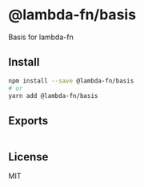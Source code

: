 # @lambda-fn/basis

Basis for lambda-fn

## Install

```bash
npm install --save @lambda-fn/basis
# or
yarn add @lambda-fn/basis
```

## Exports

```typescript

```

## License

MIT
